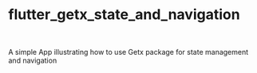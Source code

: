 # flutter_getx_state_and_navigation

<br>

A simple App illustrating how to use Getx package for state management and navigation
